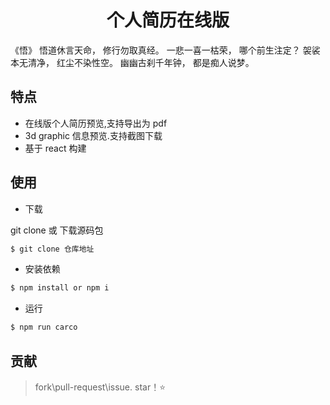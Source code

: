 <h1 align="center">个人简历在线版</h1>
<p>《悟》
悟道休言天命，
修行勿取真经。
一悲一喜一枯荣，
哪个前生注定？
袈裟本无清净，
红尘不染性空。
幽幽古刹千年钟，
都是痴人说梦。</p>

## 特点

- 在线版个人简历预览,支持导出为 pdf
- 3d graphic 信息预览.支持截图下载
- 基于 react 构建

## 使用

- 下载

git clone 或 下载源码包

```bash
$ git clone 仓库地址
```

- 安装依赖

```bash
$ npm install or npm i
```

- 运行

```bash
$ npm run carco
```

## 贡献

> fork\pull-request\issue. star！:star:
